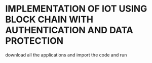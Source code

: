 # IMPLEMENTATION OF IOT USING BLOCK CHAIN WITH AUTHENTICATION AND DATA PROTECTION
download all the applications and import the code and run
